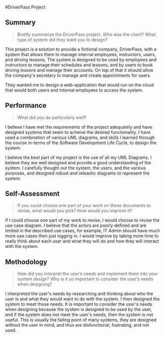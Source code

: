 #DriverPass Project

## Summary

> Briefly summarize the DriverPass project. Who was the client? What type of system did they want you to design?

This project is a solution to provide a fictional company, DriverPass, with a system that allows them to manage internal employees, instructors, users, and driving lessons. The system is designed to be used by employees and instructors to manage their schedules and lessons, and by users to book driving lessons and manage their accounts. On top of that it should allow the company's secretary to manage and create appointments for users. 

They wanted me to design a web-application that would run on the cloud that would both users and internal employees to access the system. 

## Performance

> What did you do particularly well?

I believe I have met the requirements of the project adequately and have designed systems that seem to acheive the desired functionality. I have used a combination of various UML diagrams, and skills I learned through the course in-terms of the Software Development Life Cycle, to design the system. 

I believe the best part of my project is the use of all my UML Diagrams, I believe they are well designed and provide a good understanding of the system. I carefully thought out the system, the users, and the various purposes, and designed robust and releastic diagrams to represent the system.

## Self-Assessment

> If you could choose one part of your work on these documents to revise, what would you pick? How would you improve it?

If I could choose one part of my work to revise, I would choose to revise the use case diagram. I believe that the actors are poorly defined and are limited in the described use cases, for example, IT Admin should have much more use cases then just logging in. I would improve by taking more time to really think about each user and what they will do and how they will interact with the system.

## Methodology

> How did you interpret the user’s needs and implement them into your system design? Why is it so important to consider the user’s needs when designing?

I interpreted the user's needs by researching and thinking about who the user is and what they would want to do with the system. I then designed the system to meet those needs. It is important to consider the user's needs when designing because the system is designed to be used by the user, and if the system does not meet the user's needs, then the system is not useful. This is usually the falling point of many systems, they are designed without the user in mind, and thus are disfunctional, fustrating, and not used.
